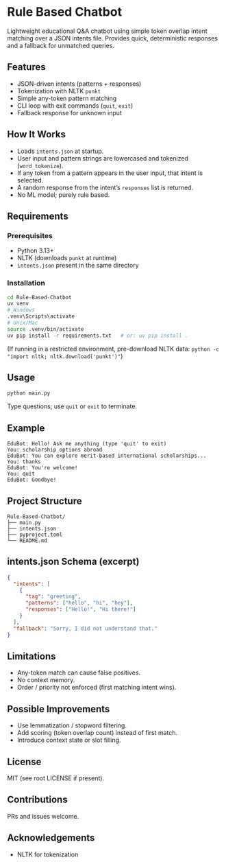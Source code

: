 # Rule Based Chatbot

Lightweight educational Q&A chatbot using simple token overlap intent matching over a JSON intents file. Provides quick, deterministic responses and a fallback for unmatched queries.

## Features
- JSON-driven intents (patterns + responses)
- Tokenization with NLTK `punkt`
- Simple any-token pattern matching
- CLI loop with exit commands (`quit`, `exit`)
- Fallback response for unknown input

## How It Works
- Loads `intents.json` at startup.
- User input and pattern strings are lowercased and tokenized (`word_tokenize`).
- If any token from a pattern appears in the user input, that intent is selected.
- A random response from the intent’s `responses` list is returned.
- No ML model; purely rule based.

## Requirements

### Prerequisites
- Python 3.13+
- NLTK (downloads `punkt` at runtime)
- `intents.json` present in the same directory

### Installation
```bash
cd Rule-Based-Chatbot
uv venv
# Windows
.venv\Scripts\activate
# Unix/Mac
source .venv/bin/activate
uv pip install -r requirements.txt   # or: uv pip install .
```

(If running in a restricted environment, pre-download NLTK data:
`python -c "import nltk; nltk.download('punkt')"`)
 
## Usage
```bash
python main.py
```
Type questions; use `quit` or `exit` to terminate.

## Example
```
EduBot: Hello! Ask me anything (type 'quit' to exit)
You: scholarship options abroad
EduBot: You can explore merit-based international scholarships...
You: thanks
EduBot: You're welcome!
You: quit
EduBot: Goodbye!
```

## Project Structure
```
Rule-Based-Chatbot/
├── main.py
├── intents.json
├── pyproject.toml
└── README.md
```

## intents.json Schema (excerpt)
```json
{
  "intents": [
    {
      "tag": "greeting",
      "patterns": ["hello", "hi", "hey"],
      "responses": ["Hello!", "Hi there!"]
    }
  ],
  "fallback": "Sorry, I did not understand that."
}
```

## Limitations
- Any-token match can cause false positives.
- No context memory.
- Order / priority not enforced (first matching intent wins).

## Possible Improvements
- Use lemmatization / stopword filtering.
- Add scoring (token overlap count) instead of first match.
- Introduce context state or slot filling.

## License
MIT (see root LICENSE if present).

## Contributions
PRs and issues welcome.

## Acknowledgements
- NLTK for tokenization